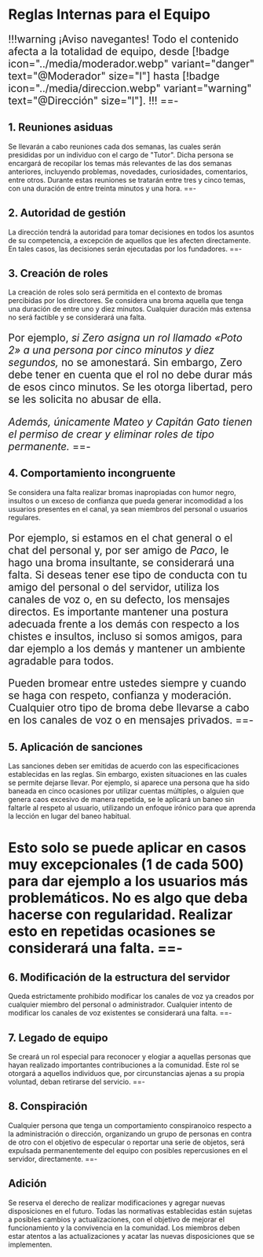 <style>
p {
  font-size: 1.30rem;
}
</style>

# Reglas Internas para el Equipo
!!!warning ¡Aviso navegantes!
Todo el contenido afecta a la totalidad de equipo, desde [!badge icon="../media/moderador.webp" variant="danger" text="@Moderador" size="l"] hasta [!badge icon="../media/direccion.webp" variant="warning" text="@Dirección" size="l"].
!!!
==- <h2>1. Reuniones asiduas</h2>
Se llevarán a cabo reuniones cada dos semanas, las cuales serán presididas por un individuo con el cargo de "Tutor". Dicha persona se encargará de recopilar los temas más relevantes de las dos semanas anteriores, incluyendo problemas, novedades, curiosidades, comentarios, entre otros. Durante estas reuniones se tratarán entre tres y cinco temas, con una duración de entre treinta minutos y una hora.
==- <h2>2. Autoridad de gestión</h2>
La dirección tendrá la autoridad para tomar decisiones en todos los asuntos de su competencia, a excepción de aquellos que les afecten directamente. En tales casos, las decisiones serán ejecutadas por los fundadores.
==- <h2>3. Creación de roles</h2>
La creación de roles solo será permitida en el contexto de bromas percibidas por los directores. Se considera una broma aquella que tenga una duración de entre uno y diez minutos. Cualquier duración más extensa no será factible y se considerará una falta.

Por ejemplo, *si Zero asigna un rol llamado «Poto 2» a una persona por cinco minutos y diez segundos,* no se amonestará. Sin embargo, Zero debe tener en cuenta que el rol no debe durar más de esos cinco minutos. Se les otorga libertad, pero se les solicita no abusar de ella.

*Además, únicamente Mateo y Capitán Gato tienen el permiso de crear y eliminar roles de tipo permanente.*
==- <h2>4. Comportamiento incongruente</h2>
Se considera una falta realizar bromas inapropiadas con humor negro, insultos o un exceso de confianza que pueda generar incomodidad a los usuarios presentes en el canal, ya sean miembros del personal o usuarios regulares.

Por ejemplo, si estamos en el chat general o el chat del personal y, por ser amigo de *Paco*, le hago una broma insultante, se considerará una falta. Si deseas tener ese tipo de conducta con tu amigo del personal o del servidor, utiliza los canales de voz o, en su defecto, los mensajes directos. Es importante mantener una postura adecuada frente a los demás con respecto a los chistes e insultos, incluso si somos amigos, para dar ejemplo a los demás y mantener un ambiente agradable para todos.

Pueden bromear entre ustedes siempre y cuando se haga con respeto, confianza y moderación. Cualquier otro tipo de broma debe llevarse a cabo en los canales de voz o en mensajes privados.
==- <h2>5. Aplicación de sanciones</h2>
Las sanciones deben ser emitidas de acuerdo con las especificaciones establecidas en las reglas. Sin embargo, existen situaciones en las cuales se permite dejarse llevar. Por ejemplo, si aparece una persona que ha sido baneada en cinco ocasiones por utilizar cuentas múltiples, o alguien que genera caos excesivo de manera repetida, se le aplicará un baneo sin faltarle al respeto al usuario, utilizando un enfoque irónico para que aprenda la lección en lugar del baneo habitual.

Esto solo se puede aplicar en casos muy excepcionales (1 de cada 500) para dar ejemplo a los usuarios más problemáticos. No es algo que deba hacerse con regularidad. Realizar esto en repetidas ocasiones se considerará una falta.
==- <h2>6. Modificación de la estructura del servidor</h2>
Queda estrictamente prohibido modificar los canales de voz ya creados por cualquier miembro del personal o administrador. Cualquier intento de modificar los canales de voz existentes se considerará una falta.
==- <h2>7. Legado de equipo</h2>
Se creará un rol especial para reconocer y elogiar a aquellas personas que hayan realizado importantes contribuciones a la comunidad. Este rol se otorgará a aquellos individuos que, por circunstancias ajenas a su propia voluntad, deban retirarse del servicio.
==- <h2>8. Conspiración</h2>
Cualquier persona que tenga un comportamiento conspiranoico respecto a la administración o dirección, organizando un grupo de personas en contra de otro con el objetivo de especular o reportar una serie de objetos, será expulsada permanentemente del equipo con posibles repercusiones en el servidor, directamente.
==- <h2>Adición</h2>
Se reserva el derecho de realizar modificaciones y agregar nuevas disposiciones en el futuro. Todas las normativas establecidas están sujetas a posibles cambios y actualizaciones, con el objetivo de mejorar el funcionamiento y la convivencia en la comunidad. Los miembros deben estar atentos a las actualizaciones y acatar las nuevas disposiciones que se implementen.
===